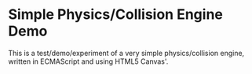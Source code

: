 # Simple Physics/Collision Engine Demo #

This is a test/demo/experiment of a very simple physics/collision engine, written in ECMAScript and using HTML5 Canvas'.
